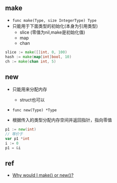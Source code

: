 ## make

+ `func make(Type, size IntegerType) Type`
+ 只能用于下面类型的初始化(本身为引用类型)
    + slice (零值为nil,make是初始化值)
    + map
    + chan

```go
slice := make([]int, 0, 100)
hash := make(map[int]bool, 10)
ch := make(chan int, 5)
```



## new
+ 只能用来分配内存
    + struct也可以

+ `func new(Type) *Type`

+ 根据传入的类型分配内存空间并返回指针，指向零值
```go
p1 := new(int)
// 等价于
var p1 *int
i := 0
p1 = &i
```


## ref
+ [Why would I make() or new()?](https://stackoverflow.com/questions/9320862/why-would-i-make-or-new)